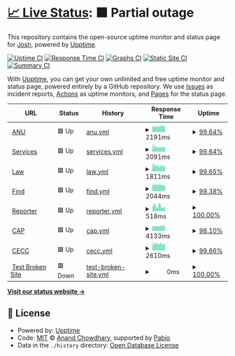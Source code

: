 # [📈 Live Status](https://joahua.github.io/anumon): <!--live status--> **🟧 Partial outage**

This repository contains the open-source uptime monitor and status page for [Josh](https://josh.st), powered by [Upptime](https://github.com/upptime/upptime).

[![Uptime CI](https://github.com/joahua/anumon/workflows/Uptime%20CI/badge.svg)](https://github.com/joahua/anumon/actions?query=workflow%3A%22Uptime+CI%22)
[![Response Time CI](https://github.com/joahua/anumon/workflows/Response%20Time%20CI/badge.svg)](https://github.com/joahua/anumon/actions?query=workflow%3A%22Response+Time+CI%22)
[![Graphs CI](https://github.com/joahua/anumon/workflows/Graphs%20CI/badge.svg)](https://github.com/joahua/anumon/actions?query=workflow%3A%22Graphs+CI%22)
[![Static Site CI](https://github.com/joahua/anumon/workflows/Static%20Site%20CI/badge.svg)](https://github.com/joahua/anumon/actions?query=workflow%3A%22Static+Site+CI%22)
[![Summary CI](https://github.com/joahua/anumon/workflows/Summary%20CI/badge.svg)](https://github.com/joahua/anumon/actions?query=workflow%3A%22Summary+CI%22)

With [Upptime](https://upptime.js.org), you can get your own unlimited and free uptime monitor and status page, powered entirely by a GitHub repository. We use [Issues](https://github.com/joahua/anumon/issues) as incident reports, [Actions](https://github.com/joahua/anumon/actions) as uptime monitors, and [Pages](https://joahua.github.io/anumon) for the status page.

<!--start: status pages-->
<!-- This summary is generated by Upptime (https://github.com/upptime/upptime) -->
<!-- Do not edit this manually, your changes will be overwritten -->
<!-- prettier-ignore -->
| URL | Status | History | Response Time | Uptime |
| --- | ------ | ------- | ------------- | ------ |
| <img alt="" src="https://icons.duckduckgo.com/ip3/www.anu.edu.au.ico" height="13"> [ANU](https://www.anu.edu.au/) | 🟩 Up | [anu.yml](https://github.com/joahua/anumon/commits/HEAD/history/anu.yml) | <details><summary><img alt="Response time graph" src="./graphs/anu/response-time-week.png" height="20"> 2191ms</summary><br><a href="https://joahua.github.io/anumon/history/anu"><img alt="Response time 2243" src="https://img.shields.io/endpoint?url=https%3A%2F%2Fraw.githubusercontent.com%2Fjoahua%2Fanumon%2FHEAD%2Fapi%2Fanu%2Fresponse-time.json"></a><br><a href="https://joahua.github.io/anumon/history/anu"><img alt="24-hour response time 2018" src="https://img.shields.io/endpoint?url=https%3A%2F%2Fraw.githubusercontent.com%2Fjoahua%2Fanumon%2FHEAD%2Fapi%2Fanu%2Fresponse-time-day.json"></a><br><a href="https://joahua.github.io/anumon/history/anu"><img alt="7-day response time 2191" src="https://img.shields.io/endpoint?url=https%3A%2F%2Fraw.githubusercontent.com%2Fjoahua%2Fanumon%2FHEAD%2Fapi%2Fanu%2Fresponse-time-week.json"></a><br><a href="https://joahua.github.io/anumon/history/anu"><img alt="30-day response time 2254" src="https://img.shields.io/endpoint?url=https%3A%2F%2Fraw.githubusercontent.com%2Fjoahua%2Fanumon%2FHEAD%2Fapi%2Fanu%2Fresponse-time-month.json"></a><br><a href="https://joahua.github.io/anumon/history/anu"><img alt="1-year response time 2243" src="https://img.shields.io/endpoint?url=https%3A%2F%2Fraw.githubusercontent.com%2Fjoahua%2Fanumon%2FHEAD%2Fapi%2Fanu%2Fresponse-time-year.json"></a></details> | <details><summary><a href="https://joahua.github.io/anumon/history/anu">99.64%</a></summary><a href="https://joahua.github.io/anumon/history/anu"><img alt="All-time uptime 98.51%" src="https://img.shields.io/endpoint?url=https%3A%2F%2Fraw.githubusercontent.com%2Fjoahua%2Fanumon%2FHEAD%2Fapi%2Fanu%2Fuptime.json"></a><br><a href="https://joahua.github.io/anumon/history/anu"><img alt="24-hour uptime 100.00%" src="https://img.shields.io/endpoint?url=https%3A%2F%2Fraw.githubusercontent.com%2Fjoahua%2Fanumon%2FHEAD%2Fapi%2Fanu%2Fuptime-day.json"></a><br><a href="https://joahua.github.io/anumon/history/anu"><img alt="7-day uptime 99.64%" src="https://img.shields.io/endpoint?url=https%3A%2F%2Fraw.githubusercontent.com%2Fjoahua%2Fanumon%2FHEAD%2Fapi%2Fanu%2Fuptime-week.json"></a><br><a href="https://joahua.github.io/anumon/history/anu"><img alt="30-day uptime 99.92%" src="https://img.shields.io/endpoint?url=https%3A%2F%2Fraw.githubusercontent.com%2Fjoahua%2Fanumon%2FHEAD%2Fapi%2Fanu%2Fuptime-month.json"></a><br><a href="https://joahua.github.io/anumon/history/anu"><img alt="1-year uptime 98.51%" src="https://img.shields.io/endpoint?url=https%3A%2F%2Fraw.githubusercontent.com%2Fjoahua%2Fanumon%2FHEAD%2Fapi%2Fanu%2Fuptime-year.json"></a></details>
| <img alt="" src="https://icons.duckduckgo.com/ip3/services.anu.edu.au.ico" height="13"> [Services](https://services.anu.edu.au/) | 🟩 Up | [services.yml](https://github.com/joahua/anumon/commits/HEAD/history/services.yml) | <details><summary><img alt="Response time graph" src="./graphs/services/response-time-week.png" height="20"> 2091ms</summary><br><a href="https://joahua.github.io/anumon/history/services"><img alt="Response time 2080" src="https://img.shields.io/endpoint?url=https%3A%2F%2Fraw.githubusercontent.com%2Fjoahua%2Fanumon%2FHEAD%2Fapi%2Fservices%2Fresponse-time.json"></a><br><a href="https://joahua.github.io/anumon/history/services"><img alt="24-hour response time 2039" src="https://img.shields.io/endpoint?url=https%3A%2F%2Fraw.githubusercontent.com%2Fjoahua%2Fanumon%2FHEAD%2Fapi%2Fservices%2Fresponse-time-day.json"></a><br><a href="https://joahua.github.io/anumon/history/services"><img alt="7-day response time 2091" src="https://img.shields.io/endpoint?url=https%3A%2F%2Fraw.githubusercontent.com%2Fjoahua%2Fanumon%2FHEAD%2Fapi%2Fservices%2Fresponse-time-week.json"></a><br><a href="https://joahua.github.io/anumon/history/services"><img alt="30-day response time 2143" src="https://img.shields.io/endpoint?url=https%3A%2F%2Fraw.githubusercontent.com%2Fjoahua%2Fanumon%2FHEAD%2Fapi%2Fservices%2Fresponse-time-month.json"></a><br><a href="https://joahua.github.io/anumon/history/services"><img alt="1-year response time 2080" src="https://img.shields.io/endpoint?url=https%3A%2F%2Fraw.githubusercontent.com%2Fjoahua%2Fanumon%2FHEAD%2Fapi%2Fservices%2Fresponse-time-year.json"></a></details> | <details><summary><a href="https://joahua.github.io/anumon/history/services">99.64%</a></summary><a href="https://joahua.github.io/anumon/history/services"><img alt="All-time uptime 98.51%" src="https://img.shields.io/endpoint?url=https%3A%2F%2Fraw.githubusercontent.com%2Fjoahua%2Fanumon%2FHEAD%2Fapi%2Fservices%2Fuptime.json"></a><br><a href="https://joahua.github.io/anumon/history/services"><img alt="24-hour uptime 100.00%" src="https://img.shields.io/endpoint?url=https%3A%2F%2Fraw.githubusercontent.com%2Fjoahua%2Fanumon%2FHEAD%2Fapi%2Fservices%2Fuptime-day.json"></a><br><a href="https://joahua.github.io/anumon/history/services"><img alt="7-day uptime 99.64%" src="https://img.shields.io/endpoint?url=https%3A%2F%2Fraw.githubusercontent.com%2Fjoahua%2Fanumon%2FHEAD%2Fapi%2Fservices%2Fuptime-week.json"></a><br><a href="https://joahua.github.io/anumon/history/services"><img alt="30-day uptime 99.92%" src="https://img.shields.io/endpoint?url=https%3A%2F%2Fraw.githubusercontent.com%2Fjoahua%2Fanumon%2FHEAD%2Fapi%2Fservices%2Fuptime-month.json"></a><br><a href="https://joahua.github.io/anumon/history/services"><img alt="1-year uptime 98.51%" src="https://img.shields.io/endpoint?url=https%3A%2F%2Fraw.githubusercontent.com%2Fjoahua%2Fanumon%2FHEAD%2Fapi%2Fservices%2Fuptime-year.json"></a></details>
| <img alt="" src="https://icons.duckduckgo.com/ip3/law.anu.edu.au.ico" height="13"> [Law](https://law.anu.edu.au/) | 🟩 Up | [law.yml](https://github.com/joahua/anumon/commits/HEAD/history/law.yml) | <details><summary><img alt="Response time graph" src="./graphs/law/response-time-week.png" height="20"> 1811ms</summary><br><a href="https://joahua.github.io/anumon/history/law"><img alt="Response time 1731" src="https://img.shields.io/endpoint?url=https%3A%2F%2Fraw.githubusercontent.com%2Fjoahua%2Fanumon%2FHEAD%2Fapi%2Flaw%2Fresponse-time.json"></a><br><a href="https://joahua.github.io/anumon/history/law"><img alt="24-hour response time 1541" src="https://img.shields.io/endpoint?url=https%3A%2F%2Fraw.githubusercontent.com%2Fjoahua%2Fanumon%2FHEAD%2Fapi%2Flaw%2Fresponse-time-day.json"></a><br><a href="https://joahua.github.io/anumon/history/law"><img alt="7-day response time 1811" src="https://img.shields.io/endpoint?url=https%3A%2F%2Fraw.githubusercontent.com%2Fjoahua%2Fanumon%2FHEAD%2Fapi%2Flaw%2Fresponse-time-week.json"></a><br><a href="https://joahua.github.io/anumon/history/law"><img alt="30-day response time 1820" src="https://img.shields.io/endpoint?url=https%3A%2F%2Fraw.githubusercontent.com%2Fjoahua%2Fanumon%2FHEAD%2Fapi%2Flaw%2Fresponse-time-month.json"></a><br><a href="https://joahua.github.io/anumon/history/law"><img alt="1-year response time 1731" src="https://img.shields.io/endpoint?url=https%3A%2F%2Fraw.githubusercontent.com%2Fjoahua%2Fanumon%2FHEAD%2Fapi%2Flaw%2Fresponse-time-year.json"></a></details> | <details><summary><a href="https://joahua.github.io/anumon/history/law">99.65%</a></summary><a href="https://joahua.github.io/anumon/history/law"><img alt="All-time uptime 98.50%" src="https://img.shields.io/endpoint?url=https%3A%2F%2Fraw.githubusercontent.com%2Fjoahua%2Fanumon%2FHEAD%2Fapi%2Flaw%2Fuptime.json"></a><br><a href="https://joahua.github.io/anumon/history/law"><img alt="24-hour uptime 100.00%" src="https://img.shields.io/endpoint?url=https%3A%2F%2Fraw.githubusercontent.com%2Fjoahua%2Fanumon%2FHEAD%2Fapi%2Flaw%2Fuptime-day.json"></a><br><a href="https://joahua.github.io/anumon/history/law"><img alt="7-day uptime 99.65%" src="https://img.shields.io/endpoint?url=https%3A%2F%2Fraw.githubusercontent.com%2Fjoahua%2Fanumon%2FHEAD%2Fapi%2Flaw%2Fuptime-week.json"></a><br><a href="https://joahua.github.io/anumon/history/law"><img alt="30-day uptime 99.92%" src="https://img.shields.io/endpoint?url=https%3A%2F%2Fraw.githubusercontent.com%2Fjoahua%2Fanumon%2FHEAD%2Fapi%2Flaw%2Fuptime-month.json"></a><br><a href="https://joahua.github.io/anumon/history/law"><img alt="1-year uptime 98.50%" src="https://img.shields.io/endpoint?url=https%3A%2F%2Fraw.githubusercontent.com%2Fjoahua%2Fanumon%2FHEAD%2Fapi%2Flaw%2Fuptime-year.json"></a></details>
| <img alt="" src="https://icons.duckduckgo.com/ip3/find.anu.edu.au.ico" height="13"> [Find](https://find.anu.edu.au/search?q=vc) | 🟩 Up | [find.yml](https://github.com/joahua/anumon/commits/HEAD/history/find.yml) | <details><summary><img alt="Response time graph" src="./graphs/find/response-time-week.png" height="20"> 2044ms</summary><br><a href="https://joahua.github.io/anumon/history/find"><img alt="Response time 1849" src="https://img.shields.io/endpoint?url=https%3A%2F%2Fraw.githubusercontent.com%2Fjoahua%2Fanumon%2FHEAD%2Fapi%2Ffind%2Fresponse-time.json"></a><br><a href="https://joahua.github.io/anumon/history/find"><img alt="24-hour response time 1888" src="https://img.shields.io/endpoint?url=https%3A%2F%2Fraw.githubusercontent.com%2Fjoahua%2Fanumon%2FHEAD%2Fapi%2Ffind%2Fresponse-time-day.json"></a><br><a href="https://joahua.github.io/anumon/history/find"><img alt="7-day response time 2044" src="https://img.shields.io/endpoint?url=https%3A%2F%2Fraw.githubusercontent.com%2Fjoahua%2Fanumon%2FHEAD%2Fapi%2Ffind%2Fresponse-time-week.json"></a><br><a href="https://joahua.github.io/anumon/history/find"><img alt="30-day response time 2089" src="https://img.shields.io/endpoint?url=https%3A%2F%2Fraw.githubusercontent.com%2Fjoahua%2Fanumon%2FHEAD%2Fapi%2Ffind%2Fresponse-time-month.json"></a><br><a href="https://joahua.github.io/anumon/history/find"><img alt="1-year response time 1849" src="https://img.shields.io/endpoint?url=https%3A%2F%2Fraw.githubusercontent.com%2Fjoahua%2Fanumon%2FHEAD%2Fapi%2Ffind%2Fresponse-time-year.json"></a></details> | <details><summary><a href="https://joahua.github.io/anumon/history/find">99.38%</a></summary><a href="https://joahua.github.io/anumon/history/find"><img alt="All-time uptime 98.47%" src="https://img.shields.io/endpoint?url=https%3A%2F%2Fraw.githubusercontent.com%2Fjoahua%2Fanumon%2FHEAD%2Fapi%2Ffind%2Fuptime.json"></a><br><a href="https://joahua.github.io/anumon/history/find"><img alt="24-hour uptime 100.00%" src="https://img.shields.io/endpoint?url=https%3A%2F%2Fraw.githubusercontent.com%2Fjoahua%2Fanumon%2FHEAD%2Fapi%2Ffind%2Fuptime-day.json"></a><br><a href="https://joahua.github.io/anumon/history/find"><img alt="7-day uptime 99.38%" src="https://img.shields.io/endpoint?url=https%3A%2F%2Fraw.githubusercontent.com%2Fjoahua%2Fanumon%2FHEAD%2Fapi%2Ffind%2Fuptime-week.json"></a><br><a href="https://joahua.github.io/anumon/history/find"><img alt="30-day uptime 99.86%" src="https://img.shields.io/endpoint?url=https%3A%2F%2Fraw.githubusercontent.com%2Fjoahua%2Fanumon%2FHEAD%2Fapi%2Ffind%2Fuptime-month.json"></a><br><a href="https://joahua.github.io/anumon/history/find"><img alt="1-year uptime 98.47%" src="https://img.shields.io/endpoint?url=https%3A%2F%2Fraw.githubusercontent.com%2Fjoahua%2Fanumon%2FHEAD%2Fapi%2Ffind%2Fuptime-year.json"></a></details>
| <img alt="" src="https://icons.duckduckgo.com/ip3/reporter.anu.edu.au.ico" height="13"> [Reporter](https://reporter.anu.edu.au/) | 🟩 Up | [reporter.yml](https://github.com/joahua/anumon/commits/HEAD/history/reporter.yml) | <details><summary><img alt="Response time graph" src="./graphs/reporter/response-time-week.png" height="20"> 518ms</summary><br><a href="https://joahua.github.io/anumon/history/reporter"><img alt="Response time 470" src="https://img.shields.io/endpoint?url=https%3A%2F%2Fraw.githubusercontent.com%2Fjoahua%2Fanumon%2FHEAD%2Fapi%2Freporter%2Fresponse-time.json"></a><br><a href="https://joahua.github.io/anumon/history/reporter"><img alt="24-hour response time 433" src="https://img.shields.io/endpoint?url=https%3A%2F%2Fraw.githubusercontent.com%2Fjoahua%2Fanumon%2FHEAD%2Fapi%2Freporter%2Fresponse-time-day.json"></a><br><a href="https://joahua.github.io/anumon/history/reporter"><img alt="7-day response time 518" src="https://img.shields.io/endpoint?url=https%3A%2F%2Fraw.githubusercontent.com%2Fjoahua%2Fanumon%2FHEAD%2Fapi%2Freporter%2Fresponse-time-week.json"></a><br><a href="https://joahua.github.io/anumon/history/reporter"><img alt="30-day response time 426" src="https://img.shields.io/endpoint?url=https%3A%2F%2Fraw.githubusercontent.com%2Fjoahua%2Fanumon%2FHEAD%2Fapi%2Freporter%2Fresponse-time-month.json"></a><br><a href="https://joahua.github.io/anumon/history/reporter"><img alt="1-year response time 470" src="https://img.shields.io/endpoint?url=https%3A%2F%2Fraw.githubusercontent.com%2Fjoahua%2Fanumon%2FHEAD%2Fapi%2Freporter%2Fresponse-time-year.json"></a></details> | <details><summary><a href="https://joahua.github.io/anumon/history/reporter">100.00%</a></summary><a href="https://joahua.github.io/anumon/history/reporter"><img alt="All-time uptime 100.00%" src="https://img.shields.io/endpoint?url=https%3A%2F%2Fraw.githubusercontent.com%2Fjoahua%2Fanumon%2FHEAD%2Fapi%2Freporter%2Fuptime.json"></a><br><a href="https://joahua.github.io/anumon/history/reporter"><img alt="24-hour uptime 100.00%" src="https://img.shields.io/endpoint?url=https%3A%2F%2Fraw.githubusercontent.com%2Fjoahua%2Fanumon%2FHEAD%2Fapi%2Freporter%2Fuptime-day.json"></a><br><a href="https://joahua.github.io/anumon/history/reporter"><img alt="7-day uptime 100.00%" src="https://img.shields.io/endpoint?url=https%3A%2F%2Fraw.githubusercontent.com%2Fjoahua%2Fanumon%2FHEAD%2Fapi%2Freporter%2Fuptime-week.json"></a><br><a href="https://joahua.github.io/anumon/history/reporter"><img alt="30-day uptime 100.00%" src="https://img.shields.io/endpoint?url=https%3A%2F%2Fraw.githubusercontent.com%2Fjoahua%2Fanumon%2FHEAD%2Fapi%2Freporter%2Fuptime-month.json"></a><br><a href="https://joahua.github.io/anumon/history/reporter"><img alt="1-year uptime 100.00%" src="https://img.shields.io/endpoint?url=https%3A%2F%2Fraw.githubusercontent.com%2Fjoahua%2Fanumon%2FHEAD%2Fapi%2Freporter%2Fuptime-year.json"></a></details>
| <img alt="" src="https://icons.duckduckgo.com/ip3/asiapacific.anu.edu.au.ico" height="13"> [CAP](https://asiapacific.anu.edu.au/) | 🟩 Up | [cap.yml](https://github.com/joahua/anumon/commits/HEAD/history/cap.yml) | <details><summary><img alt="Response time graph" src="./graphs/cap/response-time-week.png" height="20"> 4133ms</summary><br><a href="https://joahua.github.io/anumon/history/cap"><img alt="Response time 5702" src="https://img.shields.io/endpoint?url=https%3A%2F%2Fraw.githubusercontent.com%2Fjoahua%2Fanumon%2FHEAD%2Fapi%2Fcap%2Fresponse-time.json"></a><br><a href="https://joahua.github.io/anumon/history/cap"><img alt="24-hour response time 12271" src="https://img.shields.io/endpoint?url=https%3A%2F%2Fraw.githubusercontent.com%2Fjoahua%2Fanumon%2FHEAD%2Fapi%2Fcap%2Fresponse-time-day.json"></a><br><a href="https://joahua.github.io/anumon/history/cap"><img alt="7-day response time 4133" src="https://img.shields.io/endpoint?url=https%3A%2F%2Fraw.githubusercontent.com%2Fjoahua%2Fanumon%2FHEAD%2Fapi%2Fcap%2Fresponse-time-week.json"></a><br><a href="https://joahua.github.io/anumon/history/cap"><img alt="30-day response time 8158" src="https://img.shields.io/endpoint?url=https%3A%2F%2Fraw.githubusercontent.com%2Fjoahua%2Fanumon%2FHEAD%2Fapi%2Fcap%2Fresponse-time-month.json"></a><br><a href="https://joahua.github.io/anumon/history/cap"><img alt="1-year response time 5702" src="https://img.shields.io/endpoint?url=https%3A%2F%2Fraw.githubusercontent.com%2Fjoahua%2Fanumon%2FHEAD%2Fapi%2Fcap%2Fresponse-time-year.json"></a></details> | <details><summary><a href="https://joahua.github.io/anumon/history/cap">98.10%</a></summary><a href="https://joahua.github.io/anumon/history/cap"><img alt="All-time uptime 96.31%" src="https://img.shields.io/endpoint?url=https%3A%2F%2Fraw.githubusercontent.com%2Fjoahua%2Fanumon%2FHEAD%2Fapi%2Fcap%2Fuptime.json"></a><br><a href="https://joahua.github.io/anumon/history/cap"><img alt="24-hour uptime 89.07%" src="https://img.shields.io/endpoint?url=https%3A%2F%2Fraw.githubusercontent.com%2Fjoahua%2Fanumon%2FHEAD%2Fapi%2Fcap%2Fuptime-day.json"></a><br><a href="https://joahua.github.io/anumon/history/cap"><img alt="7-day uptime 98.10%" src="https://img.shields.io/endpoint?url=https%3A%2F%2Fraw.githubusercontent.com%2Fjoahua%2Fanumon%2FHEAD%2Fapi%2Fcap%2Fuptime-week.json"></a><br><a href="https://joahua.github.io/anumon/history/cap"><img alt="30-day uptime 92.30%" src="https://img.shields.io/endpoint?url=https%3A%2F%2Fraw.githubusercontent.com%2Fjoahua%2Fanumon%2FHEAD%2Fapi%2Fcap%2Fuptime-month.json"></a><br><a href="https://joahua.github.io/anumon/history/cap"><img alt="1-year uptime 96.31%" src="https://img.shields.io/endpoint?url=https%3A%2F%2Fraw.githubusercontent.com%2Fjoahua%2Fanumon%2FHEAD%2Fapi%2Fcap%2Fuptime-year.json"></a></details>
| <img alt="" src="https://icons.duckduckgo.com/ip3/cecc.anu.edu.au.ico" height="13"> [CECC](https://cecc.anu.edu.au/) | 🟩 Up | [cecc.yml](https://github.com/joahua/anumon/commits/HEAD/history/cecc.yml) | <details><summary><img alt="Response time graph" src="./graphs/cecc/response-time-week.png" height="20"> 2610ms</summary><br><a href="https://joahua.github.io/anumon/history/cecc"><img alt="Response time 2308" src="https://img.shields.io/endpoint?url=https%3A%2F%2Fraw.githubusercontent.com%2Fjoahua%2Fanumon%2FHEAD%2Fapi%2Fcecc%2Fresponse-time.json"></a><br><a href="https://joahua.github.io/anumon/history/cecc"><img alt="24-hour response time 2521" src="https://img.shields.io/endpoint?url=https%3A%2F%2Fraw.githubusercontent.com%2Fjoahua%2Fanumon%2FHEAD%2Fapi%2Fcecc%2Fresponse-time-day.json"></a><br><a href="https://joahua.github.io/anumon/history/cecc"><img alt="7-day response time 2610" src="https://img.shields.io/endpoint?url=https%3A%2F%2Fraw.githubusercontent.com%2Fjoahua%2Fanumon%2FHEAD%2Fapi%2Fcecc%2Fresponse-time-week.json"></a><br><a href="https://joahua.github.io/anumon/history/cecc"><img alt="30-day response time 2718" src="https://img.shields.io/endpoint?url=https%3A%2F%2Fraw.githubusercontent.com%2Fjoahua%2Fanumon%2FHEAD%2Fapi%2Fcecc%2Fresponse-time-month.json"></a><br><a href="https://joahua.github.io/anumon/history/cecc"><img alt="1-year response time 2308" src="https://img.shields.io/endpoint?url=https%3A%2F%2Fraw.githubusercontent.com%2Fjoahua%2Fanumon%2FHEAD%2Fapi%2Fcecc%2Fresponse-time-year.json"></a></details> | <details><summary><a href="https://joahua.github.io/anumon/history/cecc">99.66%</a></summary><a href="https://joahua.github.io/anumon/history/cecc"><img alt="All-time uptime 98.50%" src="https://img.shields.io/endpoint?url=https%3A%2F%2Fraw.githubusercontent.com%2Fjoahua%2Fanumon%2FHEAD%2Fapi%2Fcecc%2Fuptime.json"></a><br><a href="https://joahua.github.io/anumon/history/cecc"><img alt="24-hour uptime 100.00%" src="https://img.shields.io/endpoint?url=https%3A%2F%2Fraw.githubusercontent.com%2Fjoahua%2Fanumon%2FHEAD%2Fapi%2Fcecc%2Fuptime-day.json"></a><br><a href="https://joahua.github.io/anumon/history/cecc"><img alt="7-day uptime 99.66%" src="https://img.shields.io/endpoint?url=https%3A%2F%2Fraw.githubusercontent.com%2Fjoahua%2Fanumon%2FHEAD%2Fapi%2Fcecc%2Fuptime-week.json"></a><br><a href="https://joahua.github.io/anumon/history/cecc"><img alt="30-day uptime 99.92%" src="https://img.shields.io/endpoint?url=https%3A%2F%2Fraw.githubusercontent.com%2Fjoahua%2Fanumon%2FHEAD%2Fapi%2Fcecc%2Fuptime-month.json"></a><br><a href="https://joahua.github.io/anumon/history/cecc"><img alt="1-year uptime 98.50%" src="https://img.shields.io/endpoint?url=https%3A%2F%2Fraw.githubusercontent.com%2Fjoahua%2Fanumon%2FHEAD%2Fapi%2Fcecc%2Fuptime-year.json"></a></details>
| <img alt="" src="https://icons.duckduckgo.com/ip3/thissitedoesnotexist.koj.co.ico" height="13"> [Test Broken Site](https://thissitedoesnotexist.koj.co) | 🟥 Down | [test-broken-site.yml](https://github.com/joahua/anumon/commits/HEAD/history/test-broken-site.yml) | <details><summary><img alt="Response time graph" src="./graphs/test-broken-site/response-time-week.png" height="20"> 0ms</summary><br><a href="https://joahua.github.io/anumon/history/test-broken-site"><img alt="Response time 0" src="https://img.shields.io/endpoint?url=https%3A%2F%2Fraw.githubusercontent.com%2Fjoahua%2Fanumon%2FHEAD%2Fapi%2Ftest-broken-site%2Fresponse-time.json"></a><br><a href="https://joahua.github.io/anumon/history/test-broken-site"><img alt="24-hour response time 0" src="https://img.shields.io/endpoint?url=https%3A%2F%2Fraw.githubusercontent.com%2Fjoahua%2Fanumon%2FHEAD%2Fapi%2Ftest-broken-site%2Fresponse-time-day.json"></a><br><a href="https://joahua.github.io/anumon/history/test-broken-site"><img alt="7-day response time 0" src="https://img.shields.io/endpoint?url=https%3A%2F%2Fraw.githubusercontent.com%2Fjoahua%2Fanumon%2FHEAD%2Fapi%2Ftest-broken-site%2Fresponse-time-week.json"></a><br><a href="https://joahua.github.io/anumon/history/test-broken-site"><img alt="30-day response time 0" src="https://img.shields.io/endpoint?url=https%3A%2F%2Fraw.githubusercontent.com%2Fjoahua%2Fanumon%2FHEAD%2Fapi%2Ftest-broken-site%2Fresponse-time-month.json"></a><br><a href="https://joahua.github.io/anumon/history/test-broken-site"><img alt="1-year response time 0" src="https://img.shields.io/endpoint?url=https%3A%2F%2Fraw.githubusercontent.com%2Fjoahua%2Fanumon%2FHEAD%2Fapi%2Ftest-broken-site%2Fresponse-time-year.json"></a></details> | <details><summary><a href="https://joahua.github.io/anumon/history/test-broken-site">100.00%</a></summary><a href="https://joahua.github.io/anumon/history/test-broken-site"><img alt="All-time uptime 100.00%" src="https://img.shields.io/endpoint?url=https%3A%2F%2Fraw.githubusercontent.com%2Fjoahua%2Fanumon%2FHEAD%2Fapi%2Ftest-broken-site%2Fuptime.json"></a><br><a href="https://joahua.github.io/anumon/history/test-broken-site"><img alt="24-hour uptime 100.00%" src="https://img.shields.io/endpoint?url=https%3A%2F%2Fraw.githubusercontent.com%2Fjoahua%2Fanumon%2FHEAD%2Fapi%2Ftest-broken-site%2Fuptime-day.json"></a><br><a href="https://joahua.github.io/anumon/history/test-broken-site"><img alt="7-day uptime 100.00%" src="https://img.shields.io/endpoint?url=https%3A%2F%2Fraw.githubusercontent.com%2Fjoahua%2Fanumon%2FHEAD%2Fapi%2Ftest-broken-site%2Fuptime-week.json"></a><br><a href="https://joahua.github.io/anumon/history/test-broken-site"><img alt="30-day uptime 100.00%" src="https://img.shields.io/endpoint?url=https%3A%2F%2Fraw.githubusercontent.com%2Fjoahua%2Fanumon%2FHEAD%2Fapi%2Ftest-broken-site%2Fuptime-month.json"></a><br><a href="https://joahua.github.io/anumon/history/test-broken-site"><img alt="1-year uptime 100.00%" src="https://img.shields.io/endpoint?url=https%3A%2F%2Fraw.githubusercontent.com%2Fjoahua%2Fanumon%2FHEAD%2Fapi%2Ftest-broken-site%2Fuptime-year.json"></a></details>

<!--end: status pages-->

[**Visit our status website →**](https://joahua.github.io/anumon)

## 📄 License

- Powered by: [Upptime](https://github.com/upptime/upptime)
- Code: [MIT](./LICENSE) © [Anand Chowdhary](https://anandchowdhary.com), supported by [Pabio](https://pabio.com)
- Data in the `./history` directory: [Open Database License](https://opendatacommons.org/licenses/odbl/1-0/)
